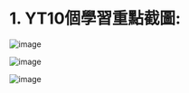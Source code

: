 # 1. YT10個學習重點截圖:


![image](https://github.com/user-attachments/assets/1941236c-da47-4f7d-9b82-460e6c95bb10)

![image](https://github.com/user-attachments/assets/16f3843d-566f-49a8-a114-568b26d551c6)

![image](https://github.com/user-attachments/assets/8e5eeb41-d5e2-47ba-920f-d0d083fd042f)

